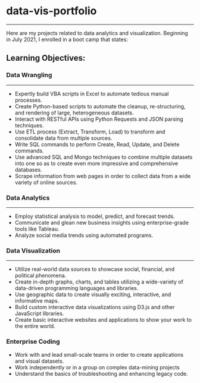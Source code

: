 # data-vis-portfolio
***
Here are my projects related to data analytics and visualization. Beginning in July 2021, I enrolled in a boot camp that states:
## Learning Objectives:
### Data Wrangling
***
* Expertly build VBA scripts in Excel to automate tedious manual processes.
* Create Python-based scripts to automate the cleanup, re-structuring, and rendering of large, heterogeneous datasets.
* Interact with RESTful APIs using Python Requests and JSON parsing techniques.
* Use ETL process (Extract, Transform, Load) to transform and consolidate data from multiple sources.
* Write SQL commands to perform Create, Read, Update, and Delete commands.
* Use advanced SQL and Mongo techniques to combine multiple datasets into one so as to create even more impressive and comprehensive databases.
* Scrape information from web pages in order to collect data from a wide variety of online sources.
### Data Analytics
***
* Employ statistical analysis to model, predict, and forecast trends.
* Communicate and glean new business insights using enterprise-grade tools like Tableau.
* Analyze social media trends using automated programs.
### Data Visualization
***
* Utilize real-world data sources to showcase social, financial, and political phenomena.
* Create in-depth graphs, charts, and tables utilizing a wide-variety of data-driven programming languages and libraries.
* Use geographic data to create visually exciting, interactive, and informative maps.
* Build custom interactive data visualizations using D3.js and other JavaScript libraries.
* Create basic interactive websites and applications to show your work to the entire world.
### Enterprise Coding
* Work with and lead small-scale teams in order to create applications and visual datasets.
* Work independently or in a group on complex data-mining projects
* Understand the basics of troubleshooting and enhancing legacy code.
